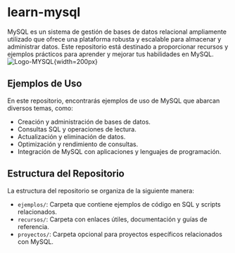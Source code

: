 # learn-mysql
MySQL es un sistema de gestión de bases de datos relacional ampliamente utilizado que ofrece una plataforma robusta y escalable para almacenar y administrar datos. Este repositorio está destinado a proporcionar recursos y ejemplos prácticos para aprender y mejorar tus habilidades en MySQL.
![Logo-MYSQL](https://imgs.search.brave.com/6lHxBgRoJ7Yy405ITGS8dhRMVHPgaXtdT-l8BGSmBM8/rs:fit:860:0:0/g:ce/aHR0cHM6Ly93d3cu/bG9nby53aW5lL2Ev/bG9nby9NeVNRTC9N/eVNRTC1Mb2dvLndp/bmUuc3Zn.svg){width=200px}

## Ejemplos de Uso
En este repositorio, encontrarás ejemplos de uso de MySQL que abarcan diversos temas, como:
- Creación y administración de bases de datos.
- Consultas SQL y operaciones de lectura.
- Actualización y eliminación de datos.
- Optimización y rendimiento de consultas.
- Integración de MySQL con aplicaciones y lenguajes de programación.

## Estructura del Repositorio
La estructura del repositorio se organiza de la siguiente manera:

- `ejemplos/`: Carpeta que contiene ejemplos de código en SQL y scripts relacionados.
- `recursos/`: Carpeta con enlaces útiles, documentación y guías de referencia.
- `proyectos/`: Carpeta opcional para proyectos específicos relacionados con MySQL.


